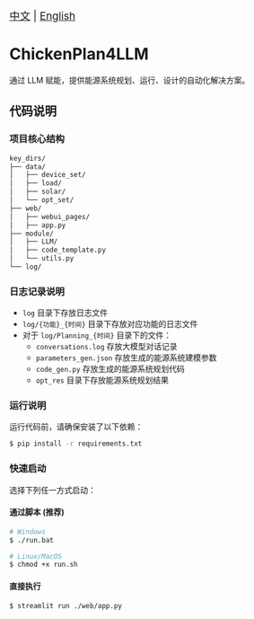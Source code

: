 <div style="font-size: 14pt;">
  <a href="./README.md">中文</a> |
  <a href="./README_en.md">English</a>
</div>



# ChickenPlan4LLM

通过 LLM 赋能，提供能源系统规划、运行、设计的自动化解决方案。



## 代码说明

### 项目核心结构

```bash
key_dirs/
├── data/
│   ├── device_set/
│   ├── load/
│   ├── solar/
│   └── opt_set/
├── web/
│   ├── webui_pages/
│   ├── app.py
├── module/
│   ├── LLM/
│   ├── code_template.py
│   └── utils.py
└── log/
```

### 日志记录说明

- `log` 目录下存放日志文件
- `log/{功能}_{时间}` 目录下存放对应功能的日志文件
- 对于 `log/Planning_{时间}` 目录下的文件：
  - `conversations.log` 存放大模型对话记录
  - `parameters_gen.json` 存放生成的能源系统建模参数
  - `code_gen.py` 存放生成的能源系统规划代码
  - `opt_res` 目录下存放能源系统规划结果

### 运行说明

运行代码前，请确保安装了以下依赖：

```bash
$ pip install -r requirements.txt
```

### 快速启动

选择下列任一方式启动：

#### 通过脚本 (推荐)
```bash
# Windows
$ ./run.bat

# Linux/MacOS
$ chmod +x run.sh
```

#### 直接执行
```bash
$ streamlit run ./web/app.py
```
